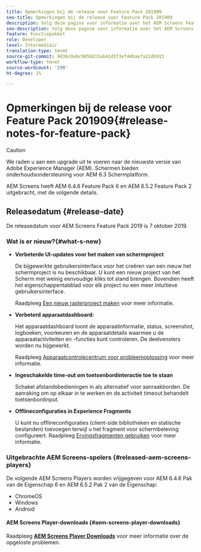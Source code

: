 ```yaml
---
title: Opmerkingen bij de release voor Feature Pack 201909
seo-title: Opmerkingen bij de release voor Feature Pack 201909
description: Volg deze pagina voor informatie over het AEM Screens Feature Pack 201909, uitgebracht op 31 juli 2019.
seo-description: Volg deze pagina voor informatie over het AEM Screens Feature Pack 201909 dat op 7 oktober 2019 is uitgebracht.
feature: Functiepakket
role: Developer
level: Intermediair
translation-type: tm+mt
source-git-commit: 9d36c0ebc985b815ab41d3f3ef44baefa22db915
workflow-type: tm+mt
source-wordcount: '299'
ht-degree: 1%

---
```



# Opmerkingen bij de release voor Feature Pack 201909{#release-notes-for-feature-pack}

>[!CAUTION]
>
>We raden u aan een upgrade uit te voeren naar de nieuwste versie van Adobe Experience Manager (AEM). Schermen bieden onderhoudsondersteuning voor AEM 6.3 Schermplatform.

AEM Screens heeft AEM 6.4.6 Feature Pack 6 en AEM 6.5.2 Feature Pack 2 uitgebracht, met de volgende details.

## Releasedatum {#release-date}

De releasedatum voor AEM Screens Feature Pack 2019 is 7 oktober 2019.

### Wat is er nieuw?{#what-s-new}

* **Verbeterde UI-updates voor het maken van schermproject**

   De bijgewerkte gebruikersinterface voor het creëren van een nieuw het schermproject is nu beschikbaar. U kunt een nieuw project van het Scherm met weinig eenvoudige kliks tot stand brengen. Bovendien heeft het eigenschappentabblad voor elk project nu een meer intuïtieve gebruikersinterface.

   Raadpleeg [Een nieuw rasterproject maken](creating-a-screens-project.md) voor meer informatie.

* **Verbeterd apparaatdashboard:**

   Het apparaatdashboard toont de apparaatinformatie, status, screenshot, logboeken, voorkeuren en de apparaatdetails waarmee u de apparaatactiviteiten en -functies kunt controleren. De deelvensters worden nu bijgewerkt.

   Raadpleeg [Apparaatcontrolecentrum voor probleemoplossing](monitoring-screens.md) voor meer informatie.

* **Ingeschakelde time-out om toetsenbordinteractie toe te staan**

   Schakel afstandsbedieningen in als alternatief voor aanraakborden. De aanraking om op elkaar in te werken en de activiteit timeout behandelt toetsenbordinput.

* **Offlineconfiguraties in Experience Fragments**

   U kunt nu offlineconfiguraties (client-side bibliotheken en statische bestanden) toevoegen terwijl u het fragment voor schermbeleving configureert.
Raadpleeg [Ervingsfragmenten gebruiken](experience-fragments-in-screens.md) voor meer informatie.

### Uitgebrachte AEM Screens-spelers {#released-aem-screens-players}

De volgende AEM Screens Players worden vrijgegeven voor AEM 6.4.6 Pak van de Eigenschap 6 en AEM 6.5.2 Pak 2 van de Eigenschap:

* ChromeOS
* Windows
* Android

#### AEM Screens Player-downloads {#aem-screens-player-downloads}

Raadpleeg [**AEM Screens Player Downloads**](https://download.macromedia.com/screens/) voor meer informatie over de opgeloste problemen.
